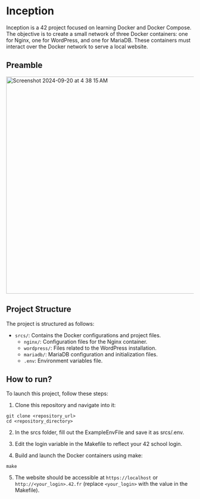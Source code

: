 # Inception
Inception is a 42 project focused on learning Docker and Docker Compose. The objective is to create a small network of three Docker containers: one for Nginx, one for WordPress, and one for MariaDB. These containers must interact over the Docker network to serve a local website.

## Preamble
<img width="582" alt="Screenshot 2024-09-20 at 4 38 15 AM" src="https://github.com/user-attachments/assets/b475c87e-68a1-43f5-bbd7-156a38b92f30">

## Project Structure
The project is structured as follows:

- `srcs/`: Contains the Docker configurations and project files.
  -  `nginx/`: Configuration files for the Nginx container.
  -  `wordpress/`: Files related to the WordPress installation.
  -  `mariadb/`: MariaDB configuration and initialization files.
  -  `.env`: Environment variables file.

## How to run?
To launch this project, follow these steps:

1. Clone this repository and navigate into it:

```
git clone <repository_url>
cd <repository_directory>
```

2. In the srcs folder, fill out the ExampleEnvFile and save it as srcs/.env.

3. Edit the login variable in the Makefile to reflect your 42 school login.

4. Build and launch the Docker containers using make:

```make```

5. The website should be accessible at `https://localhost` or `http://<your_login>.42.fr` (replace `<your_login>` with the value in the Makefile).
